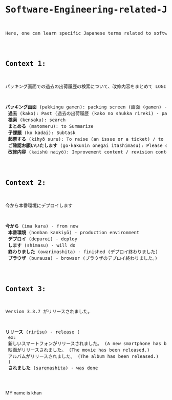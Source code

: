 <pre> <h1>Software-Engineering-related-Japanese-words</h1> <p>Here, one can learn specific Japanese terms related to software engineering field</p>

<h2>Context 1:</h2> <p>パッキング画面での過去の出荷履歴の検索について、改修内容をまとめて LOGI-0000 の子課題として起票しました。 ご確認お願いいたします。</p> <p><b>パッキング画面</b> (pakkingu gamen): packing screen (画面 (gamen) - screen)<br> <b>過去</b> (kako): Past (過去の出荷履歴 (kako no shukka rireki) - past shipping history)<br> <b>検索</b> (kensaku): search<br> <b>まとめる</b> (matomeru): to Summarize<br> <b>子課題</b> (ko kadai): Subtask<br> <b>起票する</b> (kihyō suru): To raise (an issue or a ticket) / to create<br> <b>ご確認お願いいたします</b> (go-kakunin onegai itashimasu): Please confirm (ご確認 (go kakunin): confirmation)<br> <b>改修内容</b> (kaishū naiyō): Improvement content / revision content / contents of the modification</p>

<h2>Context 2:</h2> <p>今から本番環境にデプロイします</p> <p><b>今から</b> (ima kara) - from now<br> <b>本番環境</b> (honban kankiyō) - production environment<br> <b>デプロイ</b> (depuroi) - deploy<br> <b>します</b> (shimasu) - will do<br> <b>終わりました</b> (owarimashita) - finished (デプロイ終わりました)<br> <b>ブラウザ</b> (burauza) - browser (ブラウザのデプロイ終わりました。)</p>

<h2>Context 3:</h2> <p>Version 3.3.7 がリリースされました。</p> <p><b>リリース</b> (rirīsu) - release (<br> ex: <br> 新しいスマートフォンがリリースされました。 (A new smartphone has been released.)<br> 映画がリリースされました。 (The movie has been released.)<br> アルバムがリリースされました。 (The album has been released.)<br> )<br> <b>されました</b> (saremashita) - was done</p> 

</pre>
MY name is khan
